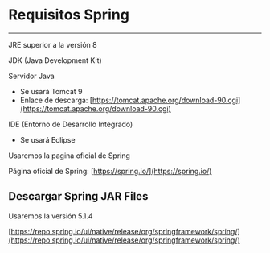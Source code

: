 # Requisitos Spring

---

JRE superior a la versión 8

JDK (Java Development Kit)

Servidor Java

- Se usará Tomcat 9
- Enlace de descarga: [https://tomcat.apache.org/download-90.cgi](https://tomcat.apache.org/download-90.cgi)

IDE (Entorno de Desarrollo Integrado)

- Se usará Eclipse

Usaremos la pagina oficial de Spring

Página oficial de Spring: [https://spring.io/](https://spring.io/)

## Descargar Spring JAR Files

Usaremos la versión 5.1.4

[https://repo.spring.io/ui/native/release/org/springframework/spring/](https://repo.spring.io/ui/native/release/org/springframework/spring/)
